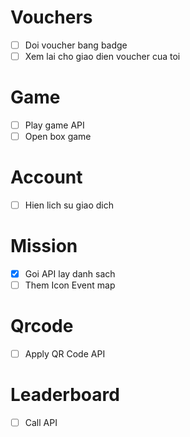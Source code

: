 # Vouchers
- [ ] Doi voucher bang badge
- [ ] Xem lai cho giao dien voucher cua toi

# Game
- [ ] Play game API
- [ ] Open box game

# Account
- [ ] Hien lich su giao dich

# Mission
- [x] Goi API lay danh sach
- [ ] Them Icon Event map

# Qrcode
- [ ] Apply QR Code API

# Leaderboard 
- [ ] Call API